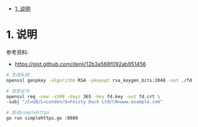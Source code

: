 <!-- TOC -->

- [1. 说明](#1-说明)

<!-- /TOC -->

<a id="markdown-1-说明" name="1-说明"></a>
# 1. 说明

参考资料:
* https://gist.github.com/denji/12b3a568f092ab951456


```bash
# 生成私钥
openssl genpkey -algorithm RSA -pkeyopt rsa_keygen_bits:2048 -out ./fd.key

# 自签证书
openssl req -new -x509 -days 365 -key fd.key -out fd.crt \
-subj "/C=GB/L=London/O=Feisty Duck Ltd/CN=www.example.com"

# 启动simplehttps
go run simplehttps.go :8080
```
